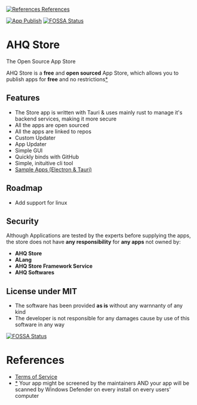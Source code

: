 [![References](https://img.icons8.com/cute-clipart/13/book.png) References](#references)

[![App Publish](https://github.com/ahqsoftwares/tauri-ahq-store/actions/workflows/publish.yml/badge.svg?branch=dev)](https://github.com/ahqsoftwares/tauri-ahq-store/actions/workflows/publish.yml)
[![FOSSA Status](https://app.fossa.com/api/projects/git%2Bgithub.com%2Fahqsoftwares%2Ftauri-ahq-store.svg?type=shield)](https://app.fossa.com/projects/git%2Bgithub.com%2Fahqsoftwares%2Ftauri-ahq-store?ref=badge_shield)

# AHQ Store

The Open Source App Store

AHQ Store is a **free** and **open sourced** App Store, which allows you to publish apps for **free** and no restrictions[\*](#references)

## Features

- The Store app is written with Tauri & uses mainly rust to manage it's backend services, making it more secure
- All the apps are open sourced
- All the apps are linked to repos
- Custom Updater
- App Updater
- Simple GUI
- Quickly binds with GitHub
- Simple, inituitive cli tool
- [Sample Apps (Electron & Tauri)](https://github.com/ahqsoftwares/ahqstore-sample-project)

## Roadmap

- Add support for linux

## Security

Although Applications are tested by the experts before supplying the apps, the store does not have **any responsibility** for **any apps** not owned by:

- **AHQ Store**
- **ALang**
- **AHQ Store Framework Service**
- **AHQ Softwares**

## License under MIT
- The software has been provided **as is** without any warnnanty of any kind
- The developer is not responsible for any damages cause by use of this software in any way

[![FOSSA Status](https://app.fossa.com/api/projects/git%2Bgithub.com%2Fahqsoftwares%2Ftauri-ahq-store.svg?type=large)](https://app.fossa.com/projects/git%2Bgithub.com%2Fahqsoftwares%2Ftauri-ahq-store?ref=badge_large)

# References

- [Terms of Service](https://github.com/ahqsoftwares/tauri-ahq-store/security/policy)
- [\*](#ahq-store) Your app might be screened by the maintainers AND your app will be scanned by Windows Defender on every install on every users' computer
